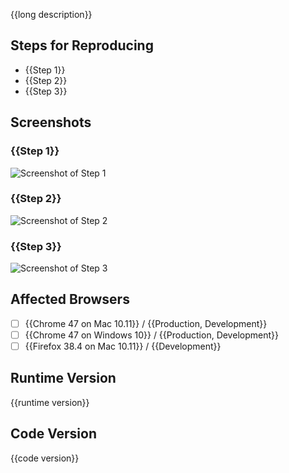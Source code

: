 {{long description}}

## Steps for Reproducing

- {{Step 1}}
- {{Step 2}}
- {{Step 3}}

## Screenshots

### {{Step 1}}

![Screenshot of Step 1](url/to/screenshot)

### {{Step 2}}

![Screenshot of Step 2](url/to/screenshot)

### {{Step 3}}

![Screenshot of Step 3](url/to/screenshot)

## Affected Browsers

- [ ] {{Chrome 47 on Mac 10.11}} / {{Production, Development}}
- [ ] {{Chrome 47 on Windows 10}} / {{Production, Development}}
- [ ] {{Firefox 38.4 on Mac 10.11}} / {{Development}}

## Runtime Version

{{runtime version}}

## Code Version

{{code version}}
